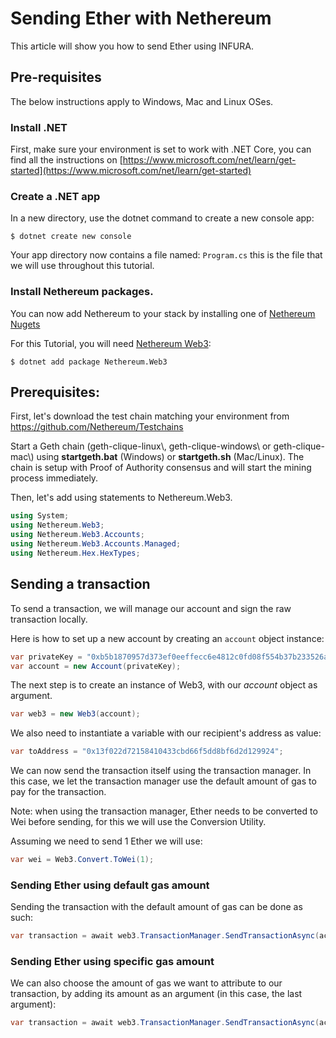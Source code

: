 
# Sending Ether with Nethereum

This article will show you how to send Ether using INFURA.

## Pre-requisites

The below instructions apply to Windows, Mac and Linux OSes.

### Install .NET

First, make sure your environment is set to work with .NET Core, you can find all the instructions on [https://www.microsoft.com/net/learn/get-started](https://www.microsoft.com/net/learn/get-started)

### Create a .NET app

In a new directory, use the dotnet command to create a new console app:

```
$ dotnet create new console
```
 
Your app directory now contains a file named: `Program.cs` this is the file that we will use throughout this tutorial.

### Install Nethereum packages.
You can now add Nethereum to your stack by installing one of [Nethereum Nugets](https://www.nuget.org/packages?q=nethereum)

For this Tutorial, you will need  [Nethereum Web3](https://www.nuget.org/packages/Nethereum.Web3/):

```
$ dotnet add package Nethereum.Web3
```

## Prerequisites:

First, let's download the test chain matching your environment from <https://github.com/Nethereum/Testchains>

Start a Geth chain (geth-clique-linux\\, geth-clique-windows\\ or geth-clique-mac\\) using **startgeth.bat** (Windows) or **startgeth.sh** (Mac/Linux). The chain is setup with Proof of Authority consensus and will start the mining process immediately.

Then, let's add using statements to Nethereum.Web3.

```csharp
using System;
using Nethereum.Web3;
using Nethereum.Web3.Accounts;
using Nethereum.Web3.Accounts.Managed;
using Nethereum.Hex.HexTypes;
```

## Sending a transaction

To send a transaction, we will manage our account and sign the raw transaction locally. 

Here is how to set up a new account by creating an `account` object instance:

```csharp
var privateKey = "0xb5b1870957d373ef0eeffecc6e4812c0fd08f554b37b233526acc331bf1544f7";
var account = new Account(privateKey);
```
The next step is to create an instance of Web3, with our *account* object as argument.

```csharp
var web3 = new Web3(account);
```
We also need to instantiate a variable with our recipient's address as value:
```csharp
var toAddress = "0x13f022d72158410433cbd66f5dd8bf6d2d129924";
```
We can now send the transaction itself using the transaction manager. In this case, we let the transaction manager use the default amount of gas to pay for the transaction.

Note: when using the transaction manager,  Ether needs to be converted to Wei before sending, for this we will use the Conversion Utility.

Assuming we need to send 1 Ether we will use:

```csharp
var wei = Web3.Convert.ToWei(1);
```
### Sending Ether using default gas amount
Sending the transaction with the default amount of gas can be done as such:
```csharp
var transaction = await web3.TransactionManager.SendTransactionAsync(account.Address, toAddress, new Nethereum.Hex.HexTypes.HexBigInteger(1));
```

### Sending Ether using specific gas amount
We can also choose the amount of gas we want to attribute to our transaction, by adding its amount as an argument (in this case, the last argument):
```csharp
var transaction = await web3.TransactionManager.SendTransactionAsync(account.Address, toAddress, new Nethereum.Hex.HexTypes.HexBigInteger(1),2);
```

